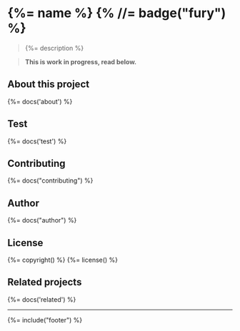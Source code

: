 # {%= name %} {% //= badge("fury") %}

> {%= description %}

<!-- toc -->

> **This is work in progress, read below.**

## About this project
{%= docs('about') %}

## Test
{%= docs('test') %}

## Contributing
{%= docs("contributing") %}


## Author
{%= docs("author") %}

## License
{%= copyright() %}
{%= license() %}

## Related projects
{%= docs('related') %}

***

{%= include("footer") %}
